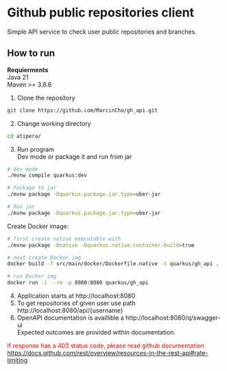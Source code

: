 # Github public repositories client
Simple API service to check user public repositories and branches.
## How to run
**Requierments**  
Java 21  
Maven >= 3.8.6

1. Clone the repository
```bash
git clone https://github.com/MarcinCho/gh_api.git

```
2. Change working directory
```bash
cd atipera/
```
3. Run program  
Dev mode or package it and run from jar
```bash
# dev mode
./mvnw compile quarkus:dev

# Package to jar
./mvnw package -Dquarkus.package.jar.type=uber-jar

# Run jar
./mvnw package -Dquarkus.package.jar.type=uber-jar
```
Create Docker image:
```bash
# first create native executable with
./mvnw package -Dnative -Dquarkus.native.container-build=true

# next create Docker img
docker build -f src/main/docker/Dockerfile.native -t quarkus/gh_api .

# run Docker img
docker run -i --rm -p 8080:8080 quarkus/gh_api
```


4. Application starts at http://localhost:8080
5. To get repositories of given user use path http://localhost:8080/api/{username}
6. OpenAPI documentation is availlible a http://localhost:8080/q/swagger-ui  
   Expected outcomes are provided within documentation.


<font color="red">If response has a 403 status code, please read github documentation</font>  
https://docs.github.com/rest/overview/resources-in-the-rest-api#rate-limiting


